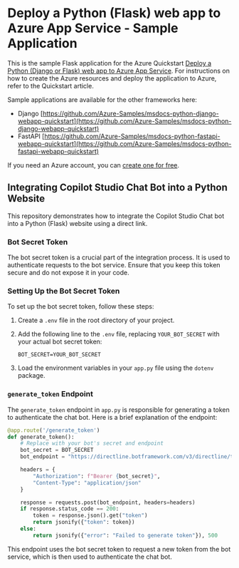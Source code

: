 # Deploy a Python (Flask) web app to Azure App Service - Sample Application

This is the sample Flask application for the Azure Quickstart [Deploy a Python (Django or Flask) web app to Azure App Service](https://docs.microsoft.com/en-us/azure/app-service/quickstart-python). For instructions on how to create the Azure resources and deploy the application to Azure, refer to the Quickstart article.

Sample applications are available for the other frameworks here:

* Django [https://github.com/Azure-Samples/msdocs-python-django-webapp-quickstart](https://github.com/Azure-Samples/msdocs-python-django-webapp-quickstart)
* FastAPI [https://github.com/Azure-Samples/msdocs-python-fastapi-webapp-quickstart](https://github.com/Azure-Samples/msdocs-python-fastapi-webapp-quickstart)

If you need an Azure account, you can [create one for free](https://azure.microsoft.com/en-us/free/).

## Integrating Copilot Studio Chat Bot into a Python Website

This repository demonstrates how to integrate the Copilot Studio Chat bot into a Python (Flask) website using a direct link.

### Bot Secret Token

The bot secret token is a crucial part of the integration process. It is used to authenticate requests to the bot service. Ensure that you keep this token secure and do not expose it in your code.

### Setting Up the Bot Secret Token

To set up the bot secret token, follow these steps:

1. Create a `.env` file in the root directory of your project.
2. Add the following line to the `.env` file, replacing `YOUR_BOT_SECRET` with your actual bot secret token:

   ```
   BOT_SECRET=YOUR_BOT_SECRET
   ```

3. Load the environment variables in your `app.py` file using the `dotenv` package.

### `generate_token` Endpoint

The `generate_token` endpoint in `app.py` is responsible for generating a token to authenticate the chat bot. Here is a brief explanation of the endpoint:

```python
@app.route('/generate_token')
def generate_token():
    # Replace with your bot's secret and endpoint
    bot_secret = BOT_SECRET
    bot_endpoint = "https://directline.botframework.com/v3/directline/tokens/generate"

    headers = {
        "Authorization": f"Bearer {bot_secret}",
        "Content-Type": "application/json"
    }

    response = requests.post(bot_endpoint, headers=headers)
    if response.status_code == 200:
        token = response.json().get("token")
        return jsonify({"token": token})
    else:
        return jsonify({"error": "Failed to generate token"}), 500
```

This endpoint uses the bot secret token to request a new token from the bot service, which is then used to authenticate the chat bot.
